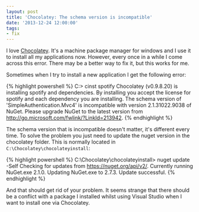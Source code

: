```yaml
---
layout: post
title: 'Chocolatey: The schema version is incompatible'
date: '2013-12-24 12:00:00'
tags:
- fix
---
```


I love [Chocolatey](http://chocolatey.org/). It's a machine package manager for windows and I use it to install all my applications now. However, every once in a while I come across this error. There may be a better way to fix it, but this works for me.

Sometimes when I try to install a new application I get the following error:

{% highlight powershell %}
C:\> cinst spotify
Chocolatey (v0.9.8.20) is installing spotify and dependencies. By installing you accept the license for spotify and each dependency you are installing.
The schema version of 'SimpleAuthentication.Mvc4' is incompatible with version 2.1.31022.9038 of NuGet. Please upgrade NuGet to the latest version from http://go.microsoft.com/fwlink/?LinkId=213942.
{% endhighlight %}

The schema version that is incompatible doesn't matter, it's different every time. To solve the problem you just need to update the nuget version in the chocolatey folder. This is normally located in `C:\Chocolatey\chocolateyinstall`:

{% highlight powershell %}
C:\Chocolatey\chocolateyinstall> nuget update -Self
Checking for updates from https://nuget.org/api/v2/.
Currently running NuGet.exe 2.1.0.
Updating NuGet.exe to 2.7.3.
Update successful.
{% endhighlight %}

And that should get rid of your problem. It seems strange that there should be a conflict with a package I installed whilst using Visual Studio when I want to install one via Chocolatey. 
